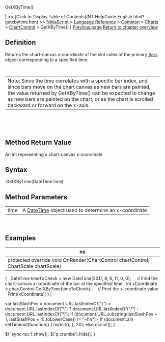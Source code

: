 ﻿










 


GetXByTime()







| &lt;&lt; [Click to Display Table of Contents](NT HelpGuide English.html?getxbytime.htm) &gt;&gt;
 [NinjaScript](ninjascript.htm) &gt; [Language Reference](language_reference_wip.htm) &gt; [Common](common.htm) &gt; [Charts](chart.htm) &gt; [ChartControl](chartcontrol.htm) &gt;
GetXByTime() | [Previous page](getxbybarindex.htm)
[Return to chapter overview](chartcontrol.htm)










Definition
----------


Returns the chart-canvas x-coordinate of the slot index of the primary [Bars](bars.htm) object corresponding to a specified time. 


 




|  |
| --- |
| Note: Since the time correlates with a specific bar index, and since bars move on the chart canvas as new bars are painted, the value returned by GetXByTime() can be expected to change as new bars are painted on the chart, or as the chart is scrolled backward or forward on the x-axis. |



 


 


Method Return Value
-------------------


An int representing a chart-canvas x-coordinate



Syntax
------


<chartcontrol>.GetXByTime(DateTime time)



Method Parameters
-----------------




|  |  |
| --- | --- |
| time | A [DateTime](https://msdn.microsoft.com/en-us/library/system.datetime(v=vs.110).aspx) object used to determine an x-coordinate |



 



Examples
--------




| ns |
| --- |
| protected override void OnRender(ChartControl chartControl, ChartScale chartScale)
{
   DateTime timeToCheck = new DateTime(2017, 8, 6, 11, 0, 0);
 
   // Find the chart-canvas x-coordinate of the bar at the specified time
    int xCoordinate = chartControl.GetXByTime(timeToCheck);
 
   // Print the x-coordinate value
   Print(xCoordinate);
} |






 
 var lastSlashPos = document.URL.lastIndexOf("/") &gt; document.URL.lastIndexOf("\\") ? document.URL.lastIndexOf("/") : document.URL.lastIndexOf("\\");
 if (document.URL.substring(lastSlashPos + 1, lastSlashPos + 4).toLowerCase() != "~hh") {
 if (document.all) setTimeout(function() {
 nsrInit();
 }, 20);
 else nsrInit();
 }
 
 
 $('.sync-toc').show();
 $('p.crumbs').hide();
 }
 
 
 



</chartcontrol>